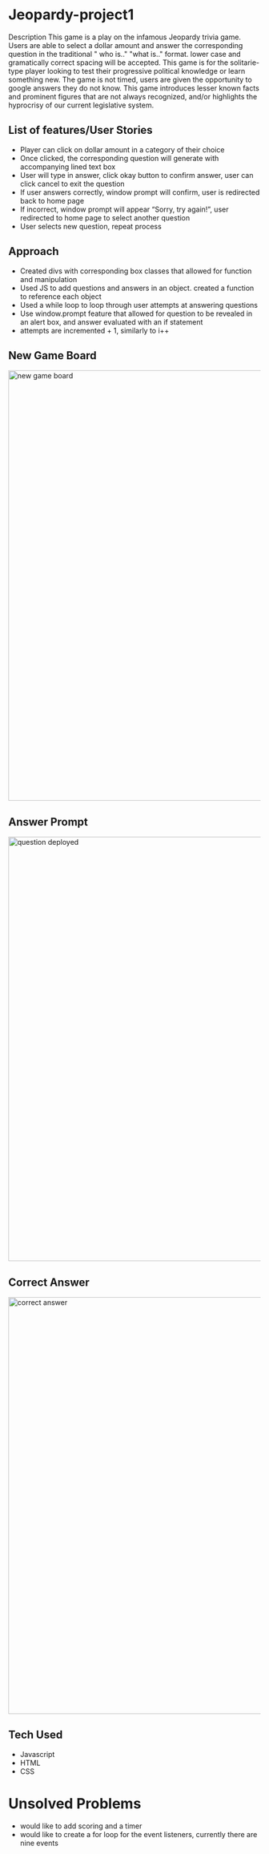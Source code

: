 # Jeopardy-project1

Description
This game is a play on the infamous Jeopardy trivia game. Users are able to select a dollar amount and answer the corresponding question in the traditional " who is.." "what is.." format. lower case and gramatically correct spacing will be accepted. This game is for the solitarie-type player looking to test their progressive political knowledge or learn something new. The game is not timed, users are given the opportunity to google answers they do not know. This game introduces lesser known facts and prominent figures that are not always recognized, and/or highlights the hyprocrisy of our current legislative system.

## List of features/User Stories

- Player can click on dollar amount in a category of their choice
- Once clicked, the corresponding question will generate with accompanying lined text box
- User will type in answer, click okay button to confirm answer, user can click cancel to exit the question
- If user answers correctly, window prompt will confirm, user is redirected back to home page
- If incorrect, window prompt will appear “Sorry, try again!”, user redirected to home page to select another question
- User selects new question, repeat process

## Approach

- Created divs with corresponding box classes that allowed for function and manipulation
- Used JS to add questions and answers in an object. created a function to reference each object
- Used a while loop to loop through user attempts at answering questions
- Use window.prompt feature that allowed for question to be revealed in an alert box, and answer evaluated with an if statement
- attempts are incremented + 1, similarly to i++

## New Game Board

<img width="859" alt="new game board" src="https://user-images.githubusercontent.com/43379089/47569851-baaf1b00-d902-11e8-9688-f6aff704532d.png">

## Answer Prompt

<img width="847" alt="question deployed" src="https://user-images.githubusercontent.com/43379089/47569882-cb5f9100-d902-11e8-9f85-a2f4bd3e56f3.png">

## Correct Answer

<img width="832" alt="correct answer" src="https://user-images.githubusercontent.com/43379089/47569923-d9151680-d902-11e8-8b41-bf4b8cfb094a.png">

## Tech Used

- Javascript
- HTML
- CSS

# Unsolved Problems

- would like to add scoring and a timer
- would like to create a for loop for the event listeners, currently there are nine events

